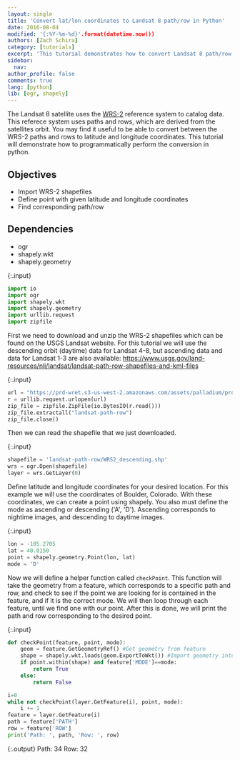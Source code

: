 ```yaml
---
layout: single
title: 'Convert lat/lon coordinates to Landsat 8 path/row in Python'
date: 2016-08-04
modified: '{:%Y-%m-%d}'.format(datetime.now())
authors: [Zach Schira]
category: [tutorials]
excerpt: 'This tutorial demonstrates how to convert Landsat 8 path/row coordinates to latitude and longitude in Python.'
sidebar:
  nav:
author_profile: false
comments: true
lang: [python]
lib: [ogr, shapely]
---
```

The Landsat 8 satellite uses the [WRS-2](https://landsat.gsfc.nasa.gov/the-worldwide-reference-system/) reference system to catalog data. This referece system uses paths and rows, which are derived from the satellites orbit. You may find it useful to be able to convert between the WRS-2 paths and rows to latitude and longitude coordinates. This tutorial will demonstrate how to programmatically perform the conversion in python.

## Objectives

- Import WRS-2 shapefiles
- Define point with given latitude and longitude coordinates
- Find corresponding path/row

## Dependencies

- ogr
- shapely.wkt
- shapely.geometry


{:.input}
```python
import io
import ogr
import shapely.wkt
import shapely.geometry
import urllib.request
import zipfile
```

First we need to download and unzip the WRS-2 shapefiles which can be found on the USGS Landsat website.
For this tutorial we will use the descending orbit (daytime) data for Landsat 4-8, but ascending data and data for Landsat 1-3 are also available: https://www.usgs.gov/land-resources/nli/landsat/landsat-path-row-shapefiles-and-kml-files

{:.input}
```python
url = "https://prd-wret.s3-us-west-2.amazonaws.com/assets/palladium/production/s3fs-public/atoms/files/WRS2_descending_0.zip"
r = urllib.request.urlopen(url)
zip_file = zipfile.ZipFile(io.BytesIO(r.read()))
zip_file.extractall("landsat-path-row")
zip_file.close()
```

Then we can read the shapefile that we just downloaded.

{:.input}
```python
shapefile = 'landsat-path-row/WRS2_descending.shp'
wrs = ogr.Open(shapefile)
layer = wrs.GetLayer(0)
```

Define latitude and longitude coordinates for your desired location. For this example we will use the coordinates of Boulder, Colorado. With these coordinates, we can create a point using shapely. You also must define the mode as ascending or descending ('A', 'D'). Ascending corresponds to nightime images, and descending to daytime images.

{:.input}
```python
lon = -105.2705
lat = 40.0150
point = shapely.geometry.Point(lon, lat)
mode = 'D'
```

Now we will define a helper function called `checkPoint`. This function will take the geometry from a feature, which corresponds to a specific path and row, and check to see if the point we are looking for is contained in the feature, and if it is the correct mode. We will then loop through each feature, until we find one with our point. After this is done, we will print the path and row corresponding to the desired point.

{:.input}
```python
def checkPoint(feature, point, mode):
    geom = feature.GetGeometryRef() #Get geometry from feature
    shape = shapely.wkt.loads(geom.ExportToWkt()) #Import geometry into shapely to easily work with our point
    if point.within(shape) and feature['MODE']==mode:
        return True
    else:
        return False

i=0
while not checkPoint(layer.GetFeature(i), point, mode):
    i += 1
feature = layer.GetFeature(i)
path = feature['PATH']
row = feature['ROW']
print('Path: ', path, 'Row: ', row)
```

{:.output}
    Path:  34 Row:  32



